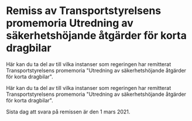 # Remiss av Transportstyrelsens promemoria Utredning av säkerhetshöjande åtgärder för korta dragbilar

Här kan du ta del av till vilka instanser som regeringen har remitterat Transportstyrelsens promemoria "Utredning av säkerhetshöjande åtgärder för korta dragbilar".

Här kan du ta del av till vilka instanser som regeringen har remitterat Transportstyrelsens promemoria "Utredning av säkerhetshöjande åtgärder för korta dragbilar".

Sista dag att svara på remissen är den 1 mars 2021.
